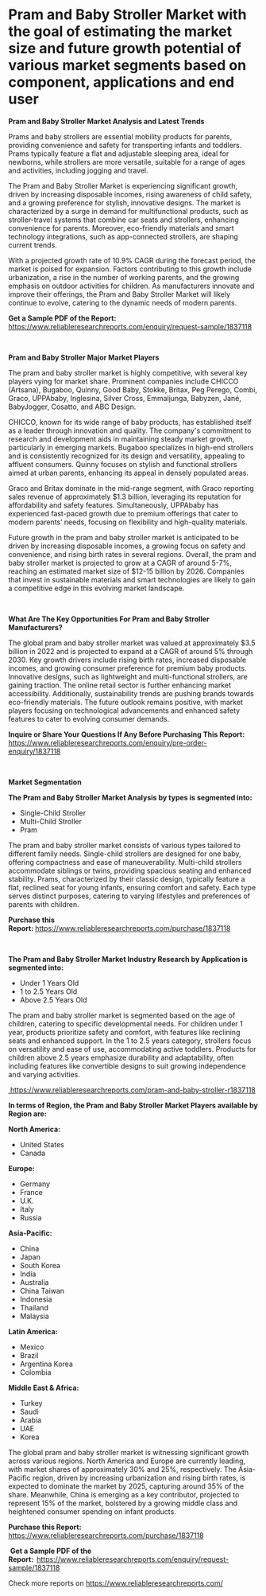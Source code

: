 <p><h1>Pram and Baby Stroller Market with the goal of estimating the market size and future growth potential of various market segments based on component, applications and end user</h1></p><p><strong>Pram and Baby Stroller Market Analysis and Latest Trends</strong></p>
<p><p>Prams and baby strollers are essential mobility products for parents, providing convenience and safety for transporting infants and toddlers. Prams typically feature a flat and adjustable sleeping area, ideal for newborns, while strollers are more versatile, suitable for a range of ages and activities, including jogging and travel.</p><p>The Pram and Baby Stroller Market is experiencing significant growth, driven by increasing disposable incomes, rising awareness of child safety, and a growing preference for stylish, innovative designs. The market is characterized by a surge in demand for multifunctional products, such as stroller-travel systems that combine car seats and strollers, enhancing convenience for parents. Moreover, eco-friendly materials and smart technology integrations, such as app-connected strollers, are shaping current trends.</p><p>With a projected growth rate of 10.9% CAGR during the forecast period, the market is poised for expansion. Factors contributing to this growth include urbanization, a rise in the number of working parents, and the growing emphasis on outdoor activities for children. As manufacturers innovate and improve their offerings, the Pram and Baby Stroller Market will likely continue to evolve, catering to the dynamic needs of modern parents.</p></p>
<p><strong>Get a Sample PDF of the Report:&nbsp;</strong> <a href="https://www.reliableresearchreports.com/enquiry/request-sample/1837118?utm_campaign=3581&utm_medium=2&utm_source=Github&utm_content=ia&utm_term=05042025&utm_id=pram-and-baby-stroller">https://www.reliableresearchreports.com/enquiry/request-sample/1837118</a></p>
<p>&nbsp;</p>
<p><strong>Pram and Baby Stroller Major Market Players</strong></p>
<p><p>The pram and baby stroller market is highly competitive, with several key players vying for market share. Prominent companies include CHICCO (Artsana), Bugaboo, Quinny, Good Baby, Stokke, Britax, Peg Perego, Combi, Graco, UPPAbaby, Inglesina, Silver Cross, Emmaljunga, Babyzen, Jané, BabyJogger, Cosatto, and ABC Design. </p><p>CHICCO, known for its wide range of baby products, has established itself as a leader through innovation and quality. The company's commitment to research and development aids in maintaining steady market growth, particularly in emerging markets. Bugaboo specializes in high-end strollers and is consistently recognized for its design and versatility, appealing to affluent consumers. Quinny focuses on stylish and functional strollers aimed at urban parents, enhancing its appeal in densely populated areas.</p><p>Graco and Britax dominate in the mid-range segment, with Graco reporting sales revenue of approximately $1.3 billion, leveraging its reputation for affordability and safety features. Simultaneously, UPPAbaby has experienced fast-paced growth due to premium offerings that cater to modern parents’ needs, focusing on flexibility and high-quality materials.</p><p>Future growth in the pram and baby stroller market is anticipated to be driven by increasing disposable incomes, a growing focus on safety and convenience, and rising birth rates in several regions. Overall, the pram and baby stroller market is projected to grow at a CAGR of around 5-7%, reaching an estimated market size of $12-15 billion by 2026. Companies that invest in sustainable materials and smart technologies are likely to gain a competitive edge in this evolving market landscape.</p></p>
<p>&nbsp;</p>
<p><strong>What Are The Key Opportunities For Pram and Baby Stroller Manufacturers?</strong></p>
<p><p>The global pram and baby stroller market was valued at approximately $3.5 billion in 2022 and is projected to expand at a CAGR of around 5% through 2030. Key growth drivers include rising birth rates, increased disposable incomes, and growing consumer preference for premium baby products. Innovative designs, such as lightweight and multi-functional strollers, are gaining traction. The online retail sector is further enhancing market accessibility. Additionally, sustainability trends are pushing brands towards eco-friendly materials. The future outlook remains positive, with market players focusing on technological advancements and enhanced safety features to cater to evolving consumer demands.</p></p>
<p><strong>Inquire or Share Your Questions If Any Before Purchasing This Report:</strong> <a href="https://www.reliableresearchreports.com/enquiry/pre-order-enquiry/1837118?utm_campaign=3581&utm_medium=2&utm_source=Github&utm_content=ia&utm_term=05042025&utm_id=pram-and-baby-stroller">https://www.reliableresearchreports.com/enquiry/pre-order-enquiry/1837118</a></p>
<p>&nbsp;</p>
<p><strong>Market Segmentation</strong></p>
<p><strong>The Pram and Baby Stroller Market Analysis by types is segmented into:</strong></p>
<p><ul><li>Single-Child Stroller</li><li>Multi-Child Stroller</li><li>Pram</li></ul></p>
<p><p>The pram and baby stroller market consists of various types tailored to different family needs. Single-child strollers are designed for one baby, offering compactness and ease of maneuverability. Multi-child strollers accommodate siblings or twins, providing spacious seating and enhanced stability. Prams, characterized by their classic design, typically feature a flat, reclined seat for young infants, ensuring comfort and safety. Each type serves distinct purposes, catering to varying lifestyles and preferences of parents with children.</p></p>
<p><strong>Purchase this Report:&nbsp;</strong><a href="https://www.reliableresearchreports.com/purchase/1837118?utm_campaign=3581&utm_medium=2&utm_source=Github&utm_content=ia&utm_term=05042025&utm_id=pram-and-baby-stroller">https://www.reliableresearchreports.com/purchase/1837118</a></p>
<p>&nbsp;</p>
<p><strong>The Pram and Baby Stroller Market Industry Research by Application is segmented into:</strong></p>
<p><ul><li>Under 1 Years Old</li><li>1 to 2.5 Years Old</li><li>Above 2.5 Years Old</li></ul></p>
<p><p>The pram and baby stroller market is segmented based on the age of children, catering to specific developmental needs. For children under 1 year, products prioritize safety and comfort, with features like reclining seats and enhanced support. In the 1 to 2.5 years category, strollers focus on versatility and ease of use, accommodating active toddlers. Products for children above 2.5 years emphasize durability and adaptability, often including features like convertible designs to suit growing independence and varying activities.</p></p>
<p><a href="https://www.reliableresearchreports.com/pram-and-baby-stroller-r1837118?utm_campaign=3581&utm_medium=2&utm_source=Github&utm_content=ia&utm_term=05042025&utm_id=pram-and-baby-stroller">&nbsp;https://www.reliableresearchreports.com/pram-and-baby-stroller-r1837118</a></p>
<p><strong>In terms of Region, the Pram and Baby Stroller Market Players available by Region are:</strong></p>
<p>
    <p> <strong> North America: </strong>
        <ul>
            <li>United States</li>
            <li>Canada</li>
        </ul>
        </p> 
    <p> <strong> Europe: </strong>
        <ul>
            <li>Germany</li>
            <li>France</li>
            <li>U.K.</li>
            <li>Italy</li>
            <li>Russia</li>
        </ul>
        </p> 
    <p> <strong> Asia-Pacific: </strong>
        <ul>
            <li>China</li>
            <li>Japan</li>
            <li>South Korea</li>
            <li>India</li>
            <li>Australia</li>
            <li>China Taiwan</li>
            <li>Indonesia</li>
            <li>Thailand</li>
            <li>Malaysia</li>
        </ul>
        </p> 
    <p> <strong> Latin America: </strong>
        <ul>
            <li>Mexico</li>
            <li>Brazil</li>
            <li>Argentina Korea</li>
            <li>Colombia</li>
        </ul>
        </p> 
    <p> <strong> Middle East & Africa: </strong>
        <ul>
            <li>Turkey</li>
            <li>Saudi</li>
            <li>Arabia</li>
            <li>UAE</li>
            <li>Korea</li>
        </ul>
    </p>
    </p>
<p><p>The global pram and baby stroller market is witnessing significant growth across various regions. North America and Europe are currently leading, with market shares of approximately 30% and 25%, respectively. The Asia-Pacific region, driven by increasing urbanization and rising birth rates, is expected to dominate the market by 2025, capturing around 35% of the share. Meanwhile, China is emerging as a key contributor, projected to represent 15% of the market, bolstered by a growing middle class and heightened consumer spending on infant products.</p></p>
<p><strong>Purchase this Report: </strong><a href="https://www.reliableresearchreports.com/purchase/1837118?utm_campaign=3581&utm_medium=2&utm_source=Github&utm_content=ia&utm_term=05042025&utm_id=pram-and-baby-stroller">https://www.reliableresearchreports.com/purchase/1837118</a></p>
<p>&nbsp;<strong>Get a Sample PDF of the Report:&nbsp;&nbsp;</strong><a href="https://www.reliableresearchreports.com/enquiry/request-sample/1837118?utm_campaign=3581&utm_medium=2&utm_source=Github&utm_content=ia&utm_term=05042025&utm_id=pram-and-baby-stroller">https://www.reliableresearchreports.com/enquiry/request-sample/1837118</a></p>
<p><strong></strong></p>
<p>Check more reports on <a href="https://www.reliableresearchreports.com/?utm_campaign=3581&utm_medium=2&utm_source=Github&utm_content=ia&utm_term=05042025&utm_id=pram-and-baby-stroller">https://www.reliableresearchreports.com/</a></p>
